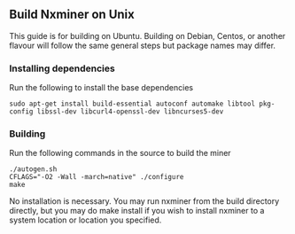 ## Build Nxminer on Unix

This guide is for building on Ubuntu. Building on Debian, Centos, or another flavour will follow the same general steps but package names may differ.

### Installing dependencies

Run the following to install the base dependencies

```
sudo apt-get install build-essential autoconf automake libtool pkg-config libssl-dev libcurl4-openssl-dev libncurses5-dev
```

### Building

Run the following commands in the source to build the miner

`./autogen.sh`  
`CFLAGS="-O2 -Wall -march=native" ./configure`  
`make`  

No installation is necessary. You may run nxminer from the build directory directly, but you may do make install if you wish to install nxminer to a system location or location you specified.
